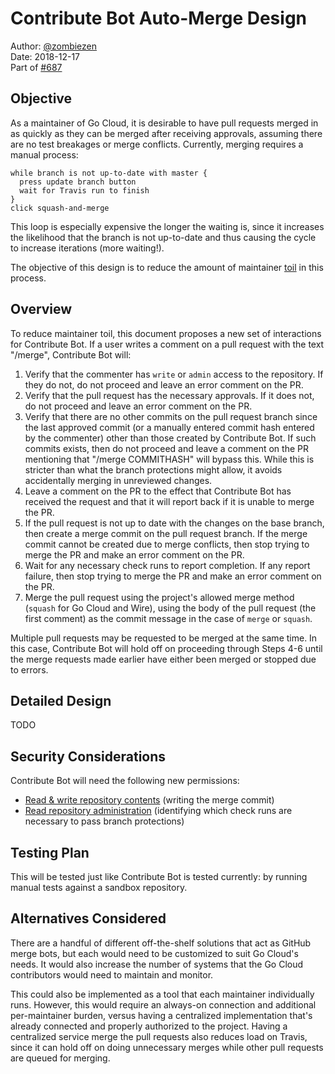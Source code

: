 # Contribute Bot Auto-Merge Design

Author: [@zombiezen][]<br>
Date: 2018-12-17<br>
Part of [#687][]

[@zombiezen]: https://github.com/zombiezen
[#687]: https://github.com/google/go-cloud/issues/687

## Objective

As a maintainer of Go Cloud, it is desirable to have pull requests merged in as
quickly as they can be merged after receiving approvals, assuming there are no
test breakages or merge conflicts. Currently, merging requires a manual process:

```
while branch is not up-to-date with master {
  press update branch button
  wait for Travis run to finish
}
click squash-and-merge
```

This loop is especially expensive the longer the waiting is, since it increases
the likelihood that the branch is not up-to-date and thus causing the cycle to
increase iterations (more waiting!).

The objective of this design is to reduce the amount of maintainer [toil][] in
this process.

[toil]: https://landing.google.com/sre/sre-book/chapters/eliminating-toil/

## Overview

To reduce maintainer toil, this document proposes a new set of interactions for
Contribute Bot. If a user writes a comment on a pull request with the text
"/merge", Contribute Bot will:

1.  Verify that the commenter has `write` or `admin` access to the repository.
    If they do not, do not proceed and leave an error comment on the PR.
2.  Verify that the pull request has the necessary approvals. If it does not, do
    not proceed and leave an error comment on the PR.
3.  Verify that there are no other commits on the pull request branch since the
    last approved commit (or a manually entered commit hash entered by the
    commenter) other than those created by Contribute Bot. If such commits
    exists, then do not proceed and leave a comment on the PR mentioning that
    "/merge COMMITHASH" will bypass this. While this is stricter than what the
    branch protections might allow, it avoids accidentally merging in unreviewed
    changes.
3.  Leave a comment on the PR to the effect that Contribute Bot has received the
    request and that it will report back if it is unable to merge the PR.
4.  If the pull request is not up to date with the changes on the base branch,
    then create a merge commit on the pull request branch. If the merge commit
    cannot be created due to merge conflicts, then stop trying to merge the PR
    and make an error comment on the PR.
5.  Wait for any necessary check runs to report completion. If any report
    failure, then stop trying to merge the PR and make an error comment on the
    PR.
6.  Merge the pull request using the project's allowed merge method (`squash`
    for Go Cloud and Wire), using the body of the pull request (the first
    comment) as the commit message in the case of `merge` or `squash`.

Multiple pull requests may be requested to be merged at the same time. In this
case, Contribute Bot will hold off on proceeding through Steps 4-6 until the
merge requests made earlier have either been merged or stopped due to errors.

## Detailed Design

TODO

## Security Considerations

Contribute Bot will need the following new permissions:

-   [Read & write repository contents][] (writing the merge commit)
-   [Read repository administration][] (identifying which check runs are necessary to pass branch protections)

[Read repository administration]: https://developer.github.com/v3/apps/permissions/#permission-on-administration
[Read & write repository contents]: https://developer.github.com/v3/apps/permissions/#permission-on-contents

## Testing Plan

This will be tested just like Contribute Bot is tested currently: by running
manual tests against a sandbox repository.

## Alternatives Considered

There are a handful of different off-the-shelf solutions that act as GitHub
merge bots, but each would need to be customized to suit Go Cloud's needs. It
would also increase the number of systems that the Go Cloud contributors would
need to maintain and monitor.

This could also be implemented as a tool that each maintainer individually
runs. However, this would require an always-on connection and additional
per-maintainer burden, versus having a centralized implementation that's already
connected and properly authorized to the project. Having a centralized
service merge the pull requests also reduces load on Travis, since it can hold
off on doing unnecessary merges while other pull requests are queued for merging.
